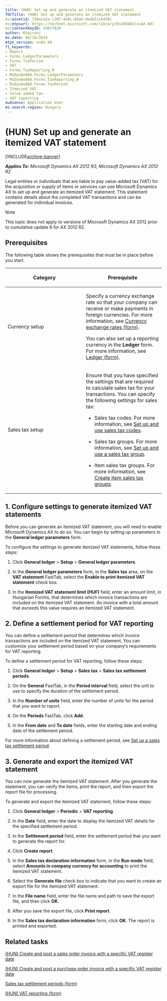 ```yaml
---
title: (HUN) Set up and generate an itemized VAT statement
TOCTitle: (HUN) Set up and generate an itemized VAT statement
ms:assetid: 736eca2a-c207-4e0c-84a6-de4b51cb439c
ms:mtpsurl: https://technet.microsoft.com/library/Dn268481(v=AX.60)
ms:contentKeyID: 54917020
author: Khairunj
ms.date: 04/18/2014
mtps_version: v=AX.60
f1_keywords:
- Report
- Forms.LedgerParameters
- Forms.TaxPeriod
- VAT
- Forms.TaxReporting_W
- MsDynAx060.Forms.LedgerParameters
- MsDynAx060.Forms.TaxReporting_W
- MsDynAx060.Forms.TaxPeriod
- Itemized VAT
- Value added tax
- VAT reporting
audience: Application User
ms.search.region: Hungary
---
```


# (HUN) Set up and generate an itemized VAT statement 


[!INCLUDE[archive-banner](includes/archive-banner.md)]


_**Applies To:** Microsoft Dynamics AX 2012 R3, Microsoft Dynamics AX 2012 R2_

Legal entities or individuals that are liable to pay value-added tax (VAT) for the acquisition or supply of items or services can use Microsoft Dynamics AX to set up and generate an itemized VAT statement. This statement contains details about the completed VAT transactions and can be generated for individual invoices.


> [!NOTE]
> <P>This topic does not apply to versions of Microsoft Dynamics AX 2012 prior to cumulative update 6 for AX 2012 R2.</P>



## Prerequisites

The following table shows the prerequisites that must be in place before you start.

<table>
<colgroup>
<col style="width: 50%" />
<col style="width: 50%" />
</colgroup>
<thead>
<tr class="header">
<th><p>Category</p></th>
<th><p>Prerequisite</p></th>
</tr>
</thead>
<tbody>
<tr class="odd">
<td><p>Currency setup</p></td>
<td><p>Specify a currency exchange rate so that your company can receive or make payments in foreign currencies. For more information, see <a href="https://technet.microsoft.com/library/hh209477(v=ax.60)">Currency exchange rates (form)</a>.</p>
<p>You can also set up a reporting currency in the <strong>Ledger</strong> form. For more information, see <a href="https://technet.microsoft.com/library/hh209331(v=ax.60)">Ledger (form)</a>.</p></td>
</tr>
<tr class="even">
<td><p>Sales tax setup</p></td>
<td><p>Ensure that you have specified the settings that are required to calculate sales tax for your transactions. You can specify the following settings for sales tax:</p>
<ul>
<li><p>Sales tax codes. For more information, see <a href="set-up-and-use-sales-tax-codes.md">Set up and use sales tax codes</a>.</p></li>
<li><p>Sales tax groups. For more information, see <a href="set-up-and-use-a-sales-tax-group.md">Set up and use a sales tax group</a>.</p></li>
<li><p>Item sales tax groups. For more information, see <a href="create-item-sales-tax-groups.md">Create item sales tax groups</a>.</p></li>
</ul></td>
</tr>
</tbody>
</table>


## 1\. Configure settings to generate itemized VAT statements

Before you can generate an itemized VAT statement, you will need to enable Microsoft Dynamics AX to do so. You can begin by setting up parameters in the **General ledger parameters** form.

To configure the settings to generate itemized VAT statements, follow these steps:

1.  Click **General ledger** \> **Setup** \> **General ledger parameters**.

2.  In the **General ledger parameters** form, in the **Sales tax** area, on the **VAT statement** FastTab, select the **Enable to print itemized VAT statement** check box.

3.  In the **Itemized VAT statement limit (HUF)** field, enter an amount limit, in Hungarian Forints, that determines which invoice transactions are included on the itemized VAT statement. An invoice with a total amount that exceeds this value requires an itemized VAT statement.

## 2\. Define a settlement period for VAT reporting

You can define a settlement period that determines which invoice transactions are included on the itemized VAT statement. You can customize your settlement period based on your company’s requirements for VAT reporting.

To define a settlement period for VAT reporting, follow these steps:

1.  Click **General ledger** \> **Setup** \> **Sales tax** \> **Sales tax settlement periods**.

2.  On the **General** FastTab, in the **Period interval** field, select the unit to use to specify the duration of the settlement period.

3.  In the **Number of units** field, enter the number of units for the period that you want to report.

4.  On the **Periods** FastTab, click **Add**.

5.  In the **From date** and **To date** fields, enter the starting date and ending date of the settlement period.

For more information about defining a settlement period, see [Set up a sales tax settlement period](set-up-a-sales-tax-settlement-period.md).

## 3\. Generate and export the itemized VAT statement

You can now generate the itemized VAT statement. After you generate the statement, you can verify the items, print the report, and then export the report file for processing.

To generate and export the itemized VAT statement, follow these steps:

1.  Click **General ledger** \> **Periodic** \> **VAT reporting**.

2.  In the **Date** field, enter the date to display the itemized VAT details for the specified settlement period.

3.  In the **Settlement period** field, enter the settlement period that you want to generate the report for.

4.  Click **Create report**.

5.  In the **Sales tax declaration information** form, in the **Run mode** field, select **Amounts in company currency for accounting** to print the itemized VAT statement.

6.  Select the **Generate file** check box to indicate that you want to create an export file for the itemized VAT statement.

7.  In the **File name** field, enter the file name and path to save the export file, and then click **OK**.

8.  After you save the export file, click **Print report**.

9.  In the **Sales tax declaration information** form, click **OK**. The report is printed and exported.

## Related tasks

[(HUN) Create and post a sales order invoice with a specific VAT register date](hun-create-and-post-a-sales-order-invoice-with-a-specific-vat-register-date.md)

[(HUN) Create and post a purchase order invoice with a specific VAT register date](hun-create-and-post-a-purchase-order-invoice-with-a-specific-vat-register-date.md)

[Sales tax settlement periods (form)](https://technet.microsoft.com/library/aa633944\(v=ax.60\))

[(HUN) VAT reporting (form)](https://technet.microsoft.com/library/jj664308\(v=ax.60\))

  


